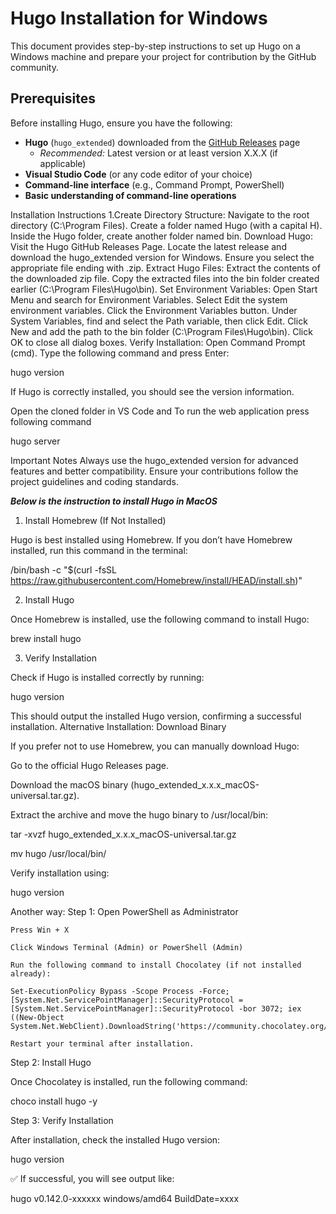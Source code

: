# Hugo Installation for Windows
This document provides step-by-step instructions to set up Hugo on a Windows machine and prepare your project for contribution by the GitHub community.

## Prerequisites

Before installing Hugo, ensure you have the following:

- **Hugo** (`hugo_extended`) downloaded from the [GitHub Releases](https://github.com/gohugoio/hugo/releases) page  
  - *Recommended:* Latest version or at least version X.X.X (if applicable)  
- **Visual Studio Code** (or any code editor of your choice)  
- **Command-line interface** (e.g., Command Prompt, PowerShell)  
- **Basic understanding of command-line operations**  


Installation Instructions
1.Create Directory Structure:
Navigate to the root directory (C:\Program Files).
Create a folder named Hugo (with a capital H).
Inside the Hugo folder, create another folder named  bin.
Download Hugo:
Visit the Hugo GitHub Releases Page.
Locate the latest release and download the hugo_extended version for Windows.
Ensure you select the appropriate file ending with .zip.
Extract Hugo Files:
Extract the contents of the downloaded zip file.
Copy the extracted files into the bin folder created earlier (C:\Program Files\Hugo\bin).
Set Environment Variables:
Open Start Menu and search for Environment Variables.
Select Edit the system environment variables.
Click the Environment Variables button.
Under System Variables, find and select the Path variable, then click Edit.
Click New and add the path to the bin folder (C:\Program Files\Hugo\bin).
Click OK to close all dialog boxes.
Verify Installation:
Open Command Prompt (cmd).
Type the following command and press Enter:
    
hugo version

If Hugo is correctly installed, you should see the version information.

Open the cloned folder in VS Code and To run the web application press following command 

hugo server
 
Important Notes
Always use the hugo_extended version for advanced features and better compatibility.
Ensure your contributions follow the project guidelines and coding standards.


***Below is the instruction to install Hugo in MacOS***
1. Install Homebrew (If Not Installed)

Hugo is best installed using Homebrew. If you don’t have Homebrew installed, run this command in the terminal:

/bin/bash -c "$(curl -fsSL https://raw.githubusercontent.com/Homebrew/install/HEAD/install.sh)"

2. Install Hugo

Once Homebrew is installed, use the following command to install Hugo:

brew install hugo

3. Verify Installation

Check if Hugo is installed correctly by running:

hugo version

This should output the installed Hugo version, confirming a successful installation.
Alternative Installation: Download Binary

If you prefer not to use Homebrew, you can manually download Hugo:

Go to the official Hugo Releases page.

Download the macOS binary (hugo_extended_x.x.x_macOS-universal.tar.gz).

Extract the archive and move the hugo binary to /usr/local/bin:

tar -xvzf hugo_extended_x.x.x_macOS-universal.tar.gz


mv hugo /usr/local/bin/

Verify installation using:

hugo version



Another way:
Step 1: Open PowerShell as Administrator

    Press Win + X

    Click Windows Terminal (Admin) or PowerShell (Admin)

    Run the following command to install Chocolatey (if not installed already):

    Set-ExecutionPolicy Bypass -Scope Process -Force; [System.Net.ServicePointManager]::SecurityProtocol = [System.Net.ServicePointManager]::SecurityProtocol -bor 3072; iex ((New-Object System.Net.WebClient).DownloadString('https://community.chocolatey.org/install.ps1'))

    Restart your terminal after installation.

Step 2: Install Hugo

Once Chocolatey is installed, run the following command:

choco install hugo -y

Step 3: Verify Installation

After installation, check the installed Hugo version:

hugo version

✅ If successful, you will see output like:

hugo v0.142.0-xxxxxx windows/amd64 BuildDate=xxxx